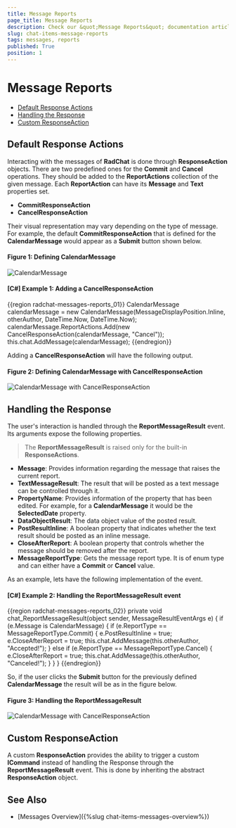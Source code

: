 ```yaml
---
title: Message Reports
page_title: Message Reports
description: Check our &quot;Message Reports&quot; documentation article for the RadChat {{ site.framework_name }} control.
slug: chat-items-message-reports
tags: messages, reports
published: True
position: 1
---
```


# Message Reports

* [Default Response Actions](#default-response-actions)
* [Handling the Response](#handling-the-response)
* [Custom ResponseAction](#custom-response-action)

## Default Response Actions

Interacting with the messages of __RadChat__ is done through __ResponseAction__ objects. There are two predefined ones for the __Commit__ and __Cancel__ operations. They should be added to the __ReportActions__ collection of the given message. Each __ReportAction__ can have its __Message__ and __Text__ properties set.

* __CommitResponseAction__
* __CancelResponseAction__

Their visual representation may vary depending on the type of message. For example, the default __CommitResponseAction__ that is defined for the __CalendarMessage__ would appear as a __Submit__ button shown below.

#### __Figure 1: Defining CalendarMessage__
![CalendarMessage](images/RadChat_Messages_Reports_01.png)


#### __[C#] Example 1: Adding a CancelResponseAction__
{{region radchat-messages-reports_01}}
            CalendarMessage calendarMessage = new CalendarMessage(MessageDisplayPosition.Inline, otherAuthor, DateTime.Now, DateTime.Now);
            calendarMessage.ReportActions.Add(new CancelResponseAction(calendarMessage, "Cancel"));
            this.chat.AddMessage(calendarMessage);
{{endregion}}

Adding a __CancelResponseAction__ will have the following output.

#### __Figure 2: Defining CalendarMessage with CancelResponseAction__
![CalendarMessage with CancelResponseAction](images/RadChat_Messages_Reports_02.png)

## Handling the Response

The user's interaction is handled through the __ReportMessageResult__ event. Its arguments expose the following properties. 

> The __ReportMessageResult__ is raised only for the built-in __ResponseActions__.

* __Message__: Provides information regarding the message that raises the current report.
* __TextMessageResult__: The result that will be posted as a text message can be controlled through it.
* __PropertyName__: Provides information of the property that has been edited. For example, for a __CalendarMessage__ it would be the __SelectedDate__ property.
* __DataObjectResult__: The data object value of the posted result.
* __PostResultInline__: A boolean property that indicates whether the text result should be posted as an inline message.
* __CloseAfterReport__: A boolean property that controls whether the message should be removed after the report.
* __MessageReportType__: Gets the message report type. It is of enum type and can either have a __Commit__ or __Cancel__ value.

As an example, lets have the following implementation of the event.
#### __[C#] Example 2: Handling the ReportMessageResult event__
{{region radchat-messages-reports_02}}
	private void chat_ReportMessageResult(object sender, MessageResultEventArgs e)
        {
            if (e.Message is CalendarMessage)
            {
                if (e.ReportType == MessageReportType.Commit)
                {
                    e.PostResultInline = true;
                    e.CloseAfterReport = true;
                    this.chat.AddMessage(this.otherAuthor, "Accepted!");
                }
                else if (e.ReportType == MessageReportType.Cancel)
                {
                    e.CloseAfterReport = true;
                    this.chat.AddMessage(this.otherAuthor, "Canceled!");
                }
            }
        }
{{endregion}}

So, if the user clicks the __Submit__ button for the previously defined __CalendarMessage__ the result will be as in the figure below.

#### __Figure 3: Handling the ReportMessageResult__
![CalendarMessage with CancelResponseAction](images/RadChat_Messages_Reports_03.png)

## Custom ResponseAction

A custom __ResponseAction__ provides the ability to trigger a custom __ICommand__ instead of handling the Response through the __ReportMessageResult__ event. This is done by inheriting the abstract __ResponseAction__ object.

## See Also

* [Messages Overview]({%slug chat-items-messages-overview%})